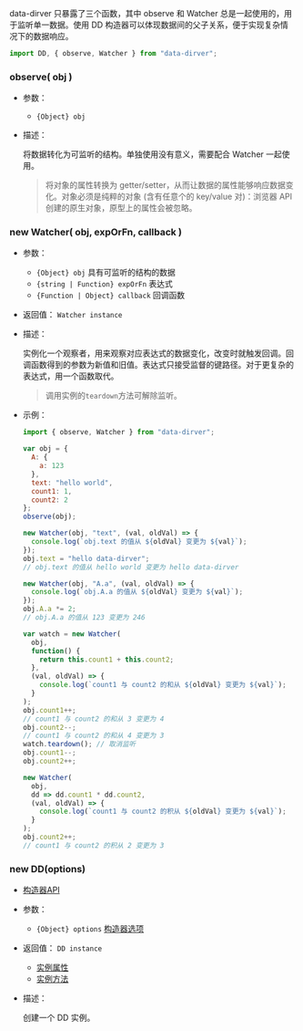 data-dirver 只暴露了三个函数，其中 observe 和 Watcher 总是一起使用的，用于监听单一数据。使用 DD 构造器可以体现数据间的父子关系，便于实现复杂情况下的数据响应。
```js
import DD, { observe, Watcher } from "data-dirver";
```

### observe( obj )

- 参数：

  - `{Object} obj`

- 描述：

  将数据转化为可监听的结构。单独使用没有意义，需要配合 Watcher 一起使用。

  > 将对象的属性转换为 getter/setter，从而让数据的属性能够响应数据变化。对象必须是纯粹的对象 (含有任意个的 key/value 对)：浏览器 API 创建的原生对象，原型上的属性会被忽略。

### new Watcher( obj, expOrFn, callback )

- 参数：

  - `{Object} obj` 具有可监听的结构的数据
  - `{string | Function} expOrFn` 表达式
  - `{Function | Object} callback` 回调函数

- 返回值： `Watcher instance`

- 描述：

  实例化一个观察者，用来观察对应表达式的数据变化，改变时就触发回调。回调函数得到的参数为新值和旧值。表达式只接受监督的键路径。对于更复杂的表达式，用一个函数取代。
  
  > 调用实例的`teardown`方法可解除监听。

- 示例：

  ```js
  import { observe, Watcher } from "data-dirver";

  var obj = {
    A: {
      a: 123
    },
    text: "hello world",
    count1: 1,
    count2: 2
  };
  observe(obj);

  new Watcher(obj, "text", (val, oldVal) => {
    console.log(`obj.text 的值从 ${oldVal} 变更为 ${val}`);
  });
  obj.text = "hello data-dirver";
  // obj.text 的值从 hello world 变更为 hello data-dirver

  new Watcher(obj, "A.a", (val, oldVal) => {
    console.log(`obj.A.a 的值从 ${oldVal} 变更为 ${val}`);
  });
  obj.A.a *= 2;
  // obj.A.a 的值从 123 变更为 246

  var watch = new Watcher(
    obj,
    function() {
      return this.count1 + this.count2;
    },
    (val, oldVal) => {
      console.log(`count1 与 count2 的和从 ${oldVal} 变更为 ${val}`);
    }
  );
  obj.count1++;
  // count1 与 count2 的和从 3 变更为 4
  obj.count2--;
  // count1 与 count2 的和从 4 变更为 3
  watch.teardown(); // 取消监听
  obj.count1--;
  obj.count2++;

  new Watcher(
    obj,
    dd => dd.count1 * dd.count2,
    (val, oldVal) => {
      console.log(`count1 与 count2 的积从 ${oldVal} 变更为 ${val}`);
    }
  );
  obj.count2++;
  // count1 与 count2 的积从 2 变更为 3
  ```

### new DD(options)

- [构造器API](/classAPI)

- 参数：

  - `{Object} options` [构造器选项](/options)

- 返回值： `DD instance`

  - [实例属性](/instancePorp)
  - [实例方法](/instanceFunc)

- 描述：

  创建一个 DD 实例。

  